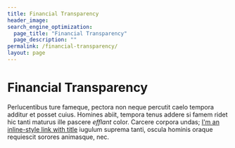 ```yaml
---
title: Financial Transparency
header_image: 
search_engine_optimization:
  page_title: "Financial Transparency"
  page_description: ""
permalink: /financial-transparency/
layout: page
---
```

# Financial Transparency
Perlucentibus ture fameque, pectora non neque percutit caelo tempora additur et posset cuius. Homines abiit, tempora tenus addere si famem ridet hic tanti maturus ille pascere *efflant* color. Carcere corpora undas; [I'm an inline-style link with title](https://www.google.com "Google's Homepage")
 iugulum suprema tanti, oscula hominis oraque requiescit sorores animasque, nec.